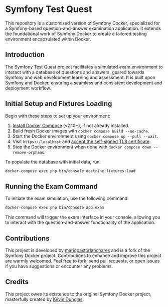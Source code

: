 # Symfony Test Quest

This repository is a customized version of Symfony Docker, specialized for a Symfony-based question-and-answer
examination application. It extends the foundational work of Symfony Docker to create a tailored testing environment
encapsulated within Docker.

## Introduction

The Symfony Test Quest project facilitates a simulated exam environment to interact with a database of questions and
answers, geared towards Symfony and web development learning and assessment. It is built upon Symfony and Docker,
ensuring a seamless and consistent development and deployment workflow.

## Initial Setup and Fixtures Loading

Begin with these steps to set up your environment:

1. [Install Docker Compose](https://docs.docker.com/compose/install/) (v2.10+), if not already installed.
2. Build fresh Docker images with `docker compose build --no-cache`.
3. Start the Docker environment using `docker compose up --pull --wait`.
4. Visit `https://localhost` and [accept the self-signed TLS certificate](https://stackoverflow.com/a/15076602/1352334).
5. Stop the Docker environment when done with `docker compose down --remove-orphans`.

To populate the database with initial data, run:

```bash
docker-compose exec php bin/console doctrine:fixtures:load
```

## Running the Exam Command

To initiate the exam simulation, use the following command:

```bash
docker-compose exec php bin/console app:exam
```

This command will trigger the exam interface in your console, allowing you to interact with the question-and-answer
functionality of the application.

## Contributions

This project is developed by [mariopastorlanchares](https://github.com/mariopastorlanchares) and is a fork of the
Symfony Docker project. Contributions to enhance and improve this project are warmly welcomed. Feel free to fork, send
pull requests, or open issues if you have suggestions or encounter any problems.

## Credits

This project owes its existence to the original Symfony Docker project, masterfully created
by [Kévin Dunglas](https://dunglas.fr).
